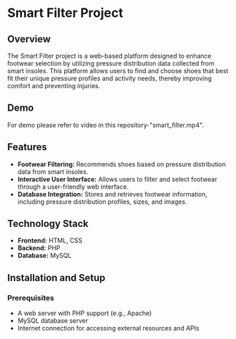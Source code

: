 # Smart Filter Project

## Overview

The Smart Filter project is a web-based platform designed to enhance footwear selection by utilizing pressure distribution data collected from smart insoles. This platform allows users to find and choose shoes that best fit their unique pressure profiles and activity needs, thereby improving comfort and preventing injuries.

## Demo
For demo please refer to video in this repository-"smart_filter.mp4".

## Features

- **Footwear Filtering:** Recommends shoes based on pressure distribution data from smart insoles.
- **Interactive User Interface:** Allows users to filter and select footwear through a user-friendly web interface.
- **Database Integration:** Stores and retrieves footwear information, including pressure distribution profiles, sizes, and images.

## Technology Stack

- **Frontend:** HTML, CSS
- **Backend:** PHP
- **Database:** MySQL

## Installation and Setup

### Prerequisites

- A web server with PHP support (e.g., Apache)
- MySQL database server
- Internet connection for accessing external resources and APIs


